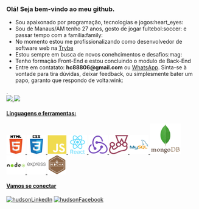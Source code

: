 ### Olá! Seja bem-vindo ao meu github.
<ul>
  <li>Sou apaixonado por programação, tecnologias e jogos:heart_eyes:</li>
  <li>Sou de Manaus/AM tenho 27 anos, gosto de jogar fultebol:soccer: e passar tempo com a família:family: </li>
  <li>No momento estou me profissionalizando como desenvolvedor de software web na <a href="https://www.betrybe.com/">Trybe</a></li>
  <li>Estou sempre em busca de novos conehcimentos e desafios:mag:</li>
  <li>Tenho formação Front-End e estou concluindo o modulo de Back-End</li>
  <li>Entre em contatato: <b>hc88806@gmail.com</b> ou <a href="http://api.whatsapp.com/send?phone=5592984925268">WhatsApp</a>. Sinta-se à vontade  para tira dúvidas, deixar feedback, ou simplesmente bater um papo, garanto que respondo de volta:wink:</li>
</ul>. 
<div>
  <a href="https://github.com/hudson-carlos">
  <img height="180em" src="https://github-readme-stats.vercel.app/api?username=hudson-carlos&show_icons=true&theme=vue-dark&include_all_commits=true&count_private=true"/>
  <img height="180em" src="https://github-readme-stats.vercel.app/api/top-langs/?username=hudson-carlos&layout=compact&langs_count=7&theme=vue-dark"/>
</div>
  
 <h4>Linguagens e ferramentas:</h4> 
<div>
  <img src="https://raw.githubusercontent.com/devicons/devicon/2ae2a900d2f041da66e950e4d48052658d850630/icons/html5/html5-original-wordmark.svg" height="50" width="50">
  <img src="https://raw.githubusercontent.com/devicons/devicon/2ae2a900d2f041da66e950e4d48052658d850630/icons/css3/css3-original-wordmark.svg" height="50" width="50">
   <img alt="Rafa-Js" height="50" width="50" src="https://raw.githubusercontent.com/devicons/devicon/master/icons/javascript/javascript-plain.svg">
  <img src="https://raw.githubusercontent.com/devicons/devicon/2ae2a900d2f041da66e950e4d48052658d850630/icons/react/react-original-wordmark.svg" height="50" width="50">
  <img src="https://raw.githubusercontent.com/devicons/devicon/2ae2a900d2f041da66e950e4d48052658d850630/icons/redux/redux-original.svg" height="50" width="50">
  <img src="https://raw.githubusercontent.com/devicons/devicon/2ae2a900d2f041da66e950e4d48052658d850630/icons/jest/jest-plain.svg" height="50" width="50">
  <img src="https://raw.githubusercontent.com/devicons/devicon/2ae2a900d2f041da66e950e4d48052658d850630/icons/mysql/mysql-original-wordmark.svg" height="50" width="50">
  <img src="https://raw.githubusercontent.com/devicons/devicon/2ae2a900d2f041da66e950e4d48052658d850630/icons/mongodb/mongodb-original-wordmark.svg" height="80" width="80">
  <img src="https://raw.githubusercontent.com/devicons/devicon/2ae2a900d2f041da66e950e4d48052658d850630/icons/nodejs/nodejs-original-wordmark.svg" height="50" width="50">
  <img src="https://raw.githubusercontent.com/devicons/devicon/2ae2a900d2f041da66e950e4d48052658d850630/icons/express/express-original-wordmark.svg" height="50" width="50">
  <img src="https://raw.githubusercontent.com/devicons/devicon/2ae2a900d2f041da66e950e4d48052658d850630/icons/mocha/mocha-plain.svg" height="50" width="50">  
</div>
<h4>Vamos se conectar</h4> 
<div>   
  <a href="https://www.linkedin.com/in/hudson-carlos/"><img alt="hudsonLinkedIn" width="150px" src="https://img.shields.io/badge/LinkedIn-0077B5?style=for-the-badge&logo=linkedin&logoColor=white"></a>
  <a href="https://www.facebook.com/profile.php?id=100006648469118"><img alt="hudsonFacebook" width="150px" src="https://img.shields.io/badge/Facebook-1877F2?style=for-the-badge&logo=facebook&logoColor=white"></a>
  
</div>  
